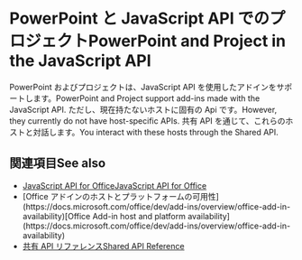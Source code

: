 # <a name="powerpoint-and-project-in-the-javascript-api"></a><span data-ttu-id="4c862-101">PowerPoint と JavaScript API でのプロジェクト</span><span class="sxs-lookup"><span data-stu-id="4c862-101">PowerPoint and Project in the JavaScript API</span></span>

<span data-ttu-id="4c862-102">PowerPoint およびプロジェクトは、JavaScript API を使用したアドインをサポートします。</span><span class="sxs-lookup"><span data-stu-id="4c862-102">PowerPoint and Project support add-ins made with the JavaScript API.</span></span> <span data-ttu-id="4c862-103">ただし、現在持たないホストに固有の Api です。</span><span class="sxs-lookup"><span data-stu-id="4c862-103">However, they currently do not have host-specific APIs.</span></span> <span data-ttu-id="4c862-104">共有 API を通じて、これらのホストと対話します。</span><span class="sxs-lookup"><span data-stu-id="4c862-104">You interact with these hosts through the Shared API.</span></span> 

## <a name="see-also"></a><span data-ttu-id="4c862-105">関連項目</span><span class="sxs-lookup"><span data-stu-id="4c862-105">See also</span></span>

- [<span data-ttu-id="4c862-106">JavaScript API for Office</span><span class="sxs-lookup"><span data-stu-id="4c862-106">JavaScript API for Office</span></span>](/javascript/office/javascript-api-for-office)
- <span data-ttu-id="4c862-107">
  [Office アドインのホストとプラットフォームの可用性](https://docs.microsoft.com/office/dev/add-ins/overview/office-add-in-availability)</span><span class="sxs-lookup"><span data-stu-id="4c862-107">[Office Add-in host and platform availability](https://docs.microsoft.com/office/dev/add-ins/overview/office-add-in-availability)</span></span>
- [<span data-ttu-id="4c862-108">共有 API リファレンス</span><span class="sxs-lookup"><span data-stu-id="4c862-108">Shared API Reference</span></span>](/javascript/api/overview/office)